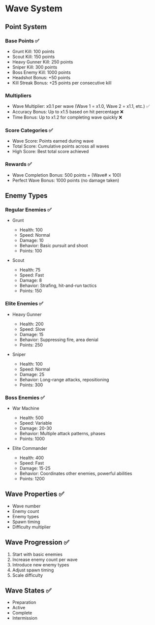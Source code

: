 # Wave System

## Point System

### Base Points ✅
- Grunt Kill: 100 points
- Scout Kill: 150 points
- Heavy Gunner Kill: 250 points
- Sniper Kill: 300 points
- Boss Enemy Kill: 1000 points
- Headshot Bonus: +50 points
- Kill Streak Bonus: +25 points per consecutive kill

### Multipliers
- Wave Multiplier: x0.1 per wave (Wave 1 = x1.0, Wave 2 = x1.1, etc.) ✅
- Accuracy Bonus: Up to x1.5 based on hit percentage ❌
- Time Bonus: Up to x1.2 for completing wave quickly ❌

### Score Categories ✅
- Wave Score: Points earned during wave
- Total Score: Cumulative points across all waves
- High Score: Best total score achieved

### Rewards ✅
- Wave Completion Bonus: 500 points + (Wave# × 100)
- Perfect Wave Bonus: 1000 points (no damage taken)



## Enemy Types

### Regular Enemies ✅
- Grunt
  - Health: 100
  - Speed: Normal
  - Damage: 10
  - Behavior: Basic pursuit and shoot
  - Points: 100

- Scout
  - Health: 75
  - Speed: Fast
  - Damage: 8
  - Behavior: Strafing, hit-and-run tactics
  - Points: 150

### Elite Enemies ✅
- Heavy Gunner
  - Health: 200
  - Speed: Slow
  - Damage: 15
  - Behavior: Suppressing fire, area denial
  - Points: 250

- Sniper
  - Health: 100
  - Speed: Normal
  - Damage: 25
  - Behavior: Long-range attacks, repositioning
  - Points: 300

### Boss Enemies ✅
- War Machine
  - Health: 500
  - Speed: Variable
  - Damage: 20-30
  - Behavior: Multiple attack patterns, phases
  - Points: 1000

- Elite Commander
  - Health: 400
  - Speed: Fast
  - Damage: 15-25
  - Behavior: Coordinates other enemies, powerful abilities
  - Points: 1200




## Wave Properties ✅
- Wave number
- Enemy count
- Enemy types
- Spawn timing
- Difficulty multiplier

## Wave Progression ✅
1. Start with basic enemies
2. Increase enemy count per wave
3. Introduce new enemy types
4. Adjust spawn timing
5. Scale difficulty

## Wave States ✅
- Preparation
- Active
- Complete
- Intermission

